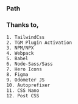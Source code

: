 ### Path


### Thanks to,
    1. TailwindCss
    2. TGM Plugin Activation
    3. NPM/NPX
    4. Webpack
    5. Babel
    6. Node-Sass/Sass
    7. Hero Icons
    8. Figma
    9. Odometer JS
    10. Autoprefixer
    11. CSS Nano
    12. Post CSS